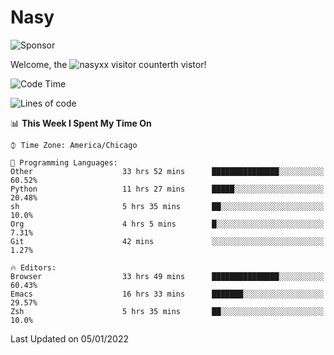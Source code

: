 # Nasy

<!--
<p align="center">
<img height="200" src="https://github-readme-stats.vercel.app/api?username=nasyxx&count_private=true&show_icons=true&theme=dracula&include_all_commits=true"/>
<img height="200" src="https://github-readme-stats.vercel.app/api/top-langs/?username=nasyxx&theme=dracula&hide=html,jupyter+notebook&count_private=true&show_icons=true"/>
</p>

  
----------------
-->

![Sponsor](https://img.shields.io/static/v1.svg?label=Sponsor&message=%E2%9D%A4&logo=GitHub&style=flat&color=pink)
 
Welcome, the ![nasyxx visitor counter](https://count.getloli.com/get/@nasyxx?theme=rule34)th vistor!
 
<!--START_SECTION:waka-->
![Code Time](http://img.shields.io/badge/Code%20Time-1%2C690%20hrs%2027%20mins-blue)

![Lines of code](https://img.shields.io/badge/From%20Hello%20World%20I%27ve%20Written-5%20Million%20lines%20of%20code-blue)

📊 **This Week I Spent My Time On** 

```text
⌚︎ Time Zone: America/Chicago

💬 Programming Languages: 
Other                    33 hrs 52 mins      ███████████████░░░░░░░░░░   60.52% 
Python                   11 hrs 27 mins      █████░░░░░░░░░░░░░░░░░░░░   20.48% 
sh                       5 hrs 35 mins       ██░░░░░░░░░░░░░░░░░░░░░░░   10.0% 
Org                      4 hrs 5 mins        █░░░░░░░░░░░░░░░░░░░░░░░░   7.31% 
Git                      42 mins             ░░░░░░░░░░░░░░░░░░░░░░░░░   1.27%

🔥 Editors: 
Browser                  33 hrs 49 mins      ███████████████░░░░░░░░░░   60.43% 
Emacs                    16 hrs 33 mins      ███████░░░░░░░░░░░░░░░░░░   29.57% 
Zsh                      5 hrs 35 mins       ██░░░░░░░░░░░░░░░░░░░░░░░   10.0%

```


 Last Updated on 05/01/2022
<!--END_SECTION:waka-->

<!-- ![visitors](https://visitor-badge.laobi.icu/badge?page_id=nasyxx.nasyxx) -->
